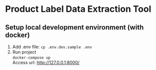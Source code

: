 # Product Label Data Extraction Tool

## Setup local development environment (with docker)

1. Add .env file:
   `cp .env.dev.sample .env`
2. Run project <br>
   `docker-compose up` <br>
    Access url: http://127.0.0.1:8000/